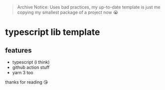 > Archive Notice: Uses bad practices, my up-to-date template is just me copying my smallest package of a project now 😭

# typescript lib template

## features

* typescript (i think)
* github action stuff
* yarn 3 too

thanks for reading 😘
